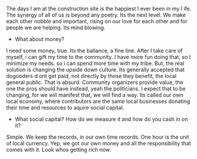 The days I am at the construction site is the happiest I ever been in my l
ife. The synergy of all of us is beyond any poetry. Its the next level. 
We make each other nobble and important, rising on our love for each other 
and for people we are helping. 
Its mind blowing.

* What about money? 

I need some money, true. Its the ballance, a fine line. After I take care of myself,  i
can gift my time to  the community. I have more fun doing that, so  I  minimize my needs.
so i can spend more time with my tribe.
But, the real solution is changing the upside down culture. Its generally accepted that dogooders d
ont get paid, not directly by those they benefit, the local general public. That
is absurd. Community organizers provide value, the one the pros should have instead, yeah the politicians.
I expect that to be changing, for we will manifest that, we will find a way.  Its called our own
local economy, where contributors are the same local businesses donating their time and resources
to aquire social capital.

* What social capital? How do we measure it and how do you cash in on it?

Simple. We keep the records, in our own time records. One hour is the unit of local currency. Yep, we got
our own money and all the responsibility that comes with it. 
Look whos getting rich now.
